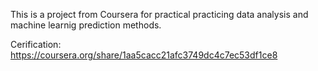 
This is a project from Coursera for practical practicing data analysis 
and machine learnig prediction methods.

Cerification:
https://coursera.org/share/1aa5cacc21afc3749dc4c7ec53df1ce8
